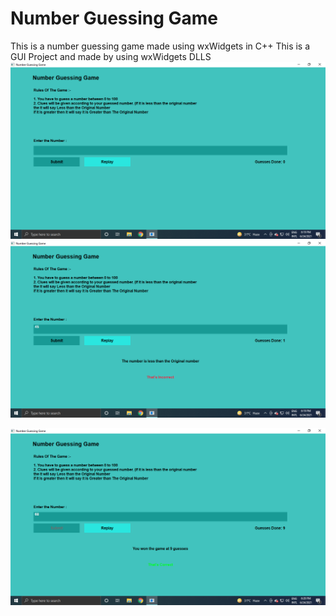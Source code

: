 # Number Guessing Game
This is a number guessing game made using wxWidgets in C++
This is a GUI Project and made by using wxWidgets DLLS 
![Screenshot of the application](Screenshot%20(90).png)
![Screenshot of the application](Screenshot%20(91).png)

![Screenshot of the application](Screenshot%20(92).png)
